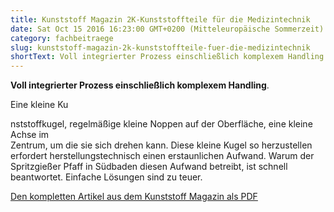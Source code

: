 ```yaml
---
title: Kunststoff Magazin 2K-Kunststoffteile für die Medizintechnik
date: Sat Oct 15 2016 16:23:00 GMT+0200 (Mitteleuropäische Sommerzeit)
category: fachbeitraege
slug: kunststoff-magazin-2k-kunststoffteile-fuer-die-medizintechnik
shortText: Voll integrierter Prozess einschließlich komplexem Handling. Eine kleine Kunststoffkugel, regelmäßige kleine Noppen auf der Oberfläche, eine kleine Achse im Zentrum, um die sie sich drehen kann.
---
```


<p><strong>Voll integrierter Prozess einschließlich komplexem Handling</strong>.</p>

Eine kleine Ku

<!--more-->

nststoffkugel, regelmäßige kleine Noppen auf der Oberfläche, eine kleine Achse im<br>Zentrum, um die sie sich drehen kann. Diese kleine Kugel so herzustellen erfordert herstellungstechnisch einen erstaunlichen Aufwand. Warum der Spritzgießer Pfaff in Südbaden diesen Aufwand betreibt, ist schnell beantwortet. Einfache Lösungen sind zu teuer.</p>

<p><a href="/downloads/KM_Oktober_2016_S26-28_web.pdf" target="_blank" rel="noreferrer noopener" aria-label=" (öffnet in neuem Tab)">Den kompletten Artikel aus dem Kunststoff Magazin als PDF</a></p>

